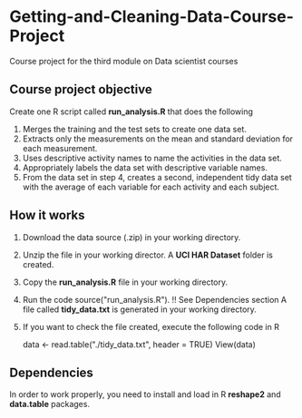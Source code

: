 # Getting-and-Cleaning-Data-Course-Project
Course project for the third module on Data scientist courses

## Course project objective
Create one R script called **run_analysis.R** that does the following
1. Merges the training and the test sets to create one data set.
2. Extracts only the measurements on the mean and standard deviation for each measurement.
3. Uses descriptive activity names to name the activities in the data set.
4. Appropriately labels the data set with descriptive variable names.
5. From the data set in step 4, creates a second, independent tidy data set with the average of each variable for each activity and each subject.

## How it works
1. Download the data source (.zip) in your working directory.
2. Unzip the file in your working director. A **UCI HAR Dataset** folder is created.
3. Copy the **run_analysis.R** file in your working directory.
4. Run the code source("run_analysis.R"). !! See Dependencies section
A file called **tidy_data.txt** is generated in your working directory.
5. If you want to check the file created, execute the following code in R

    data <- read.table("./tidy_data.txt", header = TRUE)
 View(data)

## Dependencies
In order to work properly, you need to install and load in R **reshape2** and **data.table** packages.